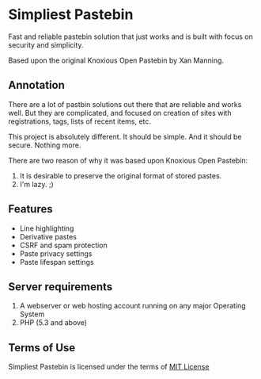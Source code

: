 # Simpliest Pastebin

Fast and reliable pastebin solution that just works and is built with focus on security and simplicity.

Based upon the original Knoxious Open Pastebin by Xan Manning.

## Annotation

There are a lot of pastbin solutions out there that are reliable and works well. But they are complicated, and focused on creation of sites with registrations, tags, lists of recent items, etc.

This project is absolutely different. It should be simple. And it should be secure. Nothing more.

There are two reason of why it was based upon Knoxious Open Pastebin:

1. It is desirable to preserve the original format of stored pastes.
2. I'm lazy. ;)

## Features

* Line highlighting
* Derivative pastes
* CSRF and spam protection
* Paste privacy settings
* Paste lifespan settings

## Server requirements

1. A webserver or web hosting account running on any major Operating System
2. PHP (5.3 and above)

## Terms of Use

Simpliest Pastebin is licensed under the terms of [MIT License](https://opensource.org/licenses/MIT)
